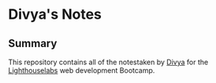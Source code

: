 # Divya's Notes
## Summary 

This repository contains all of the notestaken by [Divya](https://github.com/DivyaJagadish) for the [Lighthouselabs](https://www.lighthouselabs.ca/) web development Bootcamp.